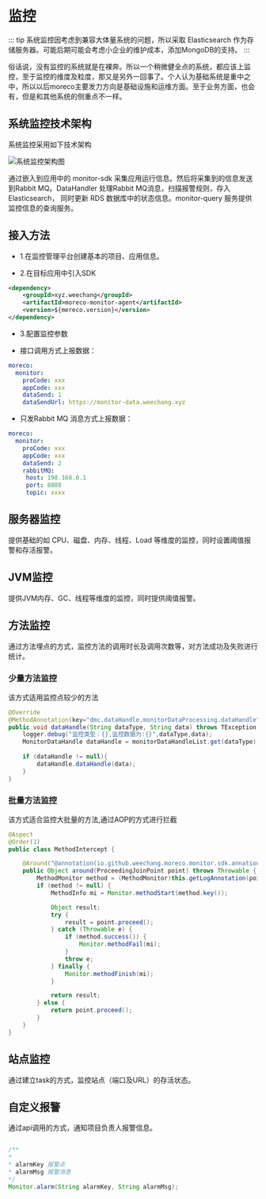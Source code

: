 # 监控

::: tip 
系统监控因考虑到兼容大体量系统的问题，所以采取 Elasticsearch 作为存储服务器。可能后期可能会考虑小企业的维护成本，添加MongoDB的支持。
:::

俗话说，没有监控的系统就是在裸奔。所以一个稍微健全点的系统，都应该上监控，至于监控的维度及粒度，那又是另外一回事了。个人认为基础系统是重中之中，所以以后moreco主要发力方向是基础设施和运维方面。至于业务方面，也会有，但是和其他系统的侧重点不一样。

## 系统监控技术架构

系统监控采用如下技术架构

<img :src="$withBase('/img/doc/monitor-cst.jpg')" alt="系统监控架构图">

通过嵌入到应用中的 monitor-sdk 采集应用运行信息。然后将采集到的信息发送到Rabbit MQ。DataHandler 处理Rabbit MQ消息，扫描报警规则，存入 Elasticsearch， 同时更新 RDS 数据库中的状态信息。monitor-query 服务提供监控信息的查询服务。

## 接入方法

* 1.在监控管理平台创建基本的项目、应用信息。

* 2.在目标应用中引入SDK 

```xml
<dependency>
    <groupId>xyz.weechang</groupId>
    <artifactId>moreco-monitor-agent</artifactId>
    <version>${mereco.version}</version>
</dependency>
```                   

* 3.配置监控参数

* 接口调用方式上报数据：

```yaml
moreco:
  monitor:
    proCode: xxx
    appCode: xxx
    dataSend: 1
    dataSendUrl: https://monitor-data.weechang.xyz
```                                                                                                                                                                  

* 只发Rabbit MQ 消息方式上报数据：
```yaml
moreco:
  monitor:
    proCode: xxx
    appCode: xxx
    dataSend: 2
    rabbitMQ:
     host: 198.168.0.1
     port: 8888
     topic: xxxx 
```  
                                                                                                                                                                                                                                                       
## 服务器监控

提供基础的如 CPU、磁盘、内存、线程、Load 等维度的监控，同时设置阈值报警和存活报警。

## JVM监控

提供JVM内存、GC、线程等维度的监控，同时提供阈值报警。

## 方法监控

通过方法埋点的方式，监控方法的调用时长及调用次数等，对方法成功及失败进行统计。

### 少量方法监控

该方式适用监控点较少的方法

```java 
@Override
@MethodAnnotation(key="dmc.dataHandle.monitorDataProcessing.dataHandle")
public void dataHandle(String dataType, String data) throws TException {
	logger.debug("监控类型：{},监控数据为:{}",dataType,data);
	MonitorDataHandle dataHandle = monitorDataHandleList.get(dataType);
	
	if (dataHandle != null){
	    dataHandle.dataHandle(data);
	}
}
```
### 批量方法监控

该方式适合监控大批量的方法,通过AOP的方式进行拦截

```java
@Aspect
@Order(1)
public class MethodIntercept {

    @Around("@annotation(io.github.weechang.moreco.monitor.sdk.annation.MethodMonitor)")
    public Object around(ProceedingJoinPoint point) throws Throwable {
        MethodMonitor method = (MethodMonitor)this.getLogAnnotation(point, MethodMonitor.class);
        if (method != null) {
            MethodInfo mi = Monitor.methodStart(method.key());

            Object result;
            try {
                result = point.proceed();
            } catch (Throwable e) {
                if (method.success()) {
                    Monitor.methodFail(mi);
                }
                throw e;
            } finally {
                Monitor.methodFinish(mi);
            }

            return result;
        } else {
            return point.proceed();
        }
    }
}
```


## 站点监控

通过建立task的方式，监控站点（端口及URL）的存活状态。

## 自定义报警

通过api调用的方式，通知项目负责人报警信息。

```java

/**
* 
* alarmKey 报警点
* alarmMsg 报警消息
*/
Monitor.alarm(String alarmKey, String alarmMsg);

```
